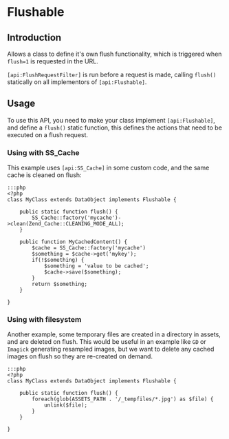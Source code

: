 # Flushable

## Introduction

Allows a class to define it's own flush functionality, which is triggered when `flush=1` is requested in the URL.

`[api:FlushRequestFilter]` is run before a request is made, calling `flush()` statically on all
implementors of `[api:Flushable]`.

## Usage

To use this API, you need to make your class implement `[api:Flushable]`, and define a `flush()` static function,
this defines the actions that need to be executed on a flush request.

### Using with SS_Cache

This example uses `[api:SS_Cache]` in some custom code, and the same cache is cleaned on flush:

	:::php
	<?php
	class MyClass extends DataObject implements Flushable {
	
		public static function flush() {
			SS_Cache::factory('mycache')->clean(Zend_Cache::CLEANING_MODE_ALL);
		}
	
		public function MyCachedContent() {
			$cache = SS_Cache::factory('mycache')
			$something = $cache->get('mykey');
			if(!$something) {
				$something = 'value to be cached';
				$cache->save($something);
			}
			return $something;
		}
	
	}

### Using with filesystem

Another example, some temporary files are created in a directory in assets, and are deleted on flush. This would be
useful in an example like `GD` or `Imagick` generating resampled images, but we want to delete any cached images on
flush so they are re-created on demand.

	:::php
	<?php
	class MyClass extends DataObject implements Flushable {
	
		public static function flush() {
			foreach(glob(ASSETS_PATH . '/_tempfiles/*.jpg') as $file) {
				unlink($file);
			}
		}
	
	}

